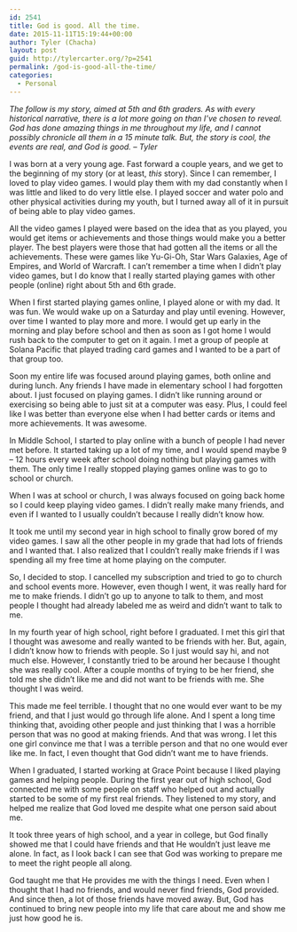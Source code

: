 ```yaml
---
id: 2541
title: God is good. All the time.
date: 2015-11-11T15:19:44+00:00
author: Tyler (Chacha)
layout: post
guid: http://tylercarter.org/?p=2541
permalink: /god-is-good-all-the-time/
categories:
  - Personal
---
```

_The follow is my story, aimed at 5th and 6th graders. As with every historical narrative, there is a lot more going on than I&#8217;ve chosen to reveal. God has done amazing things in me throughout my life, and I cannot possibly chronicle all them in a 15 minute talk. But, the story is cool, the events are real, and God is good. &#8211; Tyler_

I was born at a very young age. Fast forward a couple years, and we get to the beginning of my story (or at least, _this_ story). Since I can remember, I loved to play video games. I would play them with my dad constantly when I was little and liked to do very little else. I played soccer and water polo and other physical activities during my youth, but I turned away all of it in pursuit of being able to play video games.

All the video games I played were based on the idea that as you played, you would get items or achievements and those things would make you a better player. The best players were those that had gotten all the items or all the achievements. These were games like Yu-Gi-Oh, Star Wars Galaxies, Age of Empires, and World of Warcraft. I can&#8217;t remember a time when I didn&#8217;t play video games, but I do know that I really started playing games with other people (online) right about 5th and 6th grade.

When I first started playing games online, I played alone or with my dad. It was fun. We would wake up on a Saturday and play until evening. However, over time I wanted to play more and more. I would get up early in the morning and play before school and then as soon as I got home I would rush back to the computer to get on it again. I met a group of people at Solana Pacific that played trading card games and I wanted to be a part of that group too.

Soon my entire life was focused around playing games, both online and during lunch. Any friends I have made in elementary school I had forgotten about. I just focused on playing games. I didn&#8217;t like running around or exercising so being able to just sit at a computer was easy. Plus, I could feel like I was better than everyone else when I had better cards or items and more achievements. It was awesome.

In Middle School, I started to play online with a bunch of people I had never met before. It started taking up a lot of my time, and I would spend maybe 9 &#8211; 12 hours every week after school doing nothing but playing games with them. The only time I really stopped playing games online was to go to school or church.

When I was at school or church, I was always focused on going back home so I could keep playing video games. I didn&#8217;t really make many friends, and even if I wanted to I usually couldn&#8217;t because I really didn&#8217;t know how.

It took me until my second year in high school to finally grow bored of my video games. I saw all the other people in my grade that had lots of friends and I wanted that. I also realized that I couldn&#8217;t really make friends if I was spending all my free time at home playing on the computer.

So, I decided to stop. I cancelled my subscription and tried to go to church and school events more. However, even though I went, it was really hard for me to make friends. I didn&#8217;t go up to anyone to talk to them, and most people I thought had already labeled me as weird and didn&#8217;t want to talk to me.

In my fourth year of high school, right before I graduated. I met this girl that I thought was awesome and really wanted to be friends with her. But, again, I didn&#8217;t know how to friends with people. So I just would say hi, and not much else. However, I constantly tried to be around her because I thought she was really cool. After a couple months of trying to be her friend, she told me she didn&#8217;t like me and did not want to be friends with me. She thought I was weird.

This made me feel terrible. I thought that no one would ever want to be my friend, and that I just would go through life alone. And I spent a long time thinking that, avoiding other people and just thinking that I was a horrible person that was no good at making friends. And that was wrong. I let this one girl convince me that I was a terrible person and that no one would ever like me. In fact, I even thought that God didn&#8217;t want me to have friends.

When I graduated, I started working at Grace Point because I liked playing games and helping people. During the first year out of high school, God connected me with some people on staff who helped out and actually started to be some of my first real friends. They listened to my story, and helped me realize that God loved me despite what one person said about me.

It took three years of high school, and a year in college, but God finally showed me that I could have friends and that He wouldn&#8217;t just leave me alone. In fact, as I look back I can see that God was working to prepare me to meet the right people all along.

God taught me that He provides me with the things I need. Even when I thought that I had no friends, and would never find friends, God provided. And since then, a lot of those friends have moved away. But, God has continued to bring new people into my life that care about me and show me just how good he is.